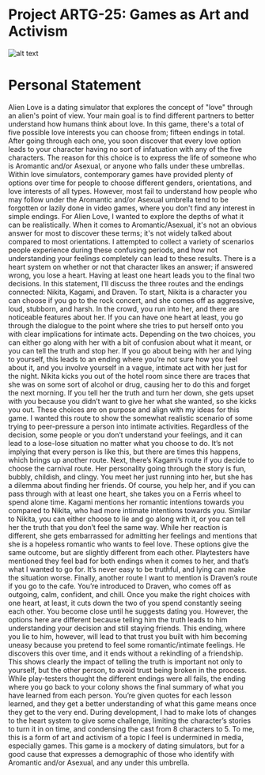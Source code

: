 # Project ARTG-25: Games as Art and Activism
![alt text](https://tasiann.github.io/new_title.PNG)

# Personal Statement
Alien Love is a dating simulator that explores the concept of "love" through an alien's point of view. Your main goal is to find different partners to better understand how humans think about love. In this game, there's a total of five possible love interests you can choose from; fifteen endings in total. After going through each one, you soon discover that every love option leads to your character having no sort of infatuation with any of the five characters. The reason for this choice is to express the life of someone who is Aromantic and/or Asexual, or anyone who falls under these umbrellas.
Within love simulators, contemporary games have provided plenty of options over time for people to choose different genders, orientations, and love interests of all types. However, most fail to understand how people who may follow under the Aromantic and/or Asexual umbrella tend to be forgotten or lazily done in video games, where you don't find any interest in simple endings. For Alien Love, I wanted to explore the depths of what it can be realistically. When it comes to Aromantic/Asexual, it's not an obvious answer for most to discover these terms; it's not widely talked about compared to most orientations. I attempted to collect a variety of scenarios people experience during these confusing periods, and how not understanding your feelings completely can lead to these results. There is a heart system on whether or not that character likes an answer; if answered wrong, you lose a heart. Having at least one heart leads you to the final two decisions. In this statement, I’ll discuss the three routes and the endings connected: Nikita, Kagami, and Draven.
To start, Nikita is a character you can choose if you go to the rock concert, and she comes off as aggressive, loud, stubborn, and harsh. In the crowd, you run into her, and there are noticeable features about her. If you can have one heart at least, you go through the dialogue to the point where she tries to put herself onto you with clear implications for intimate acts. Depending on the two choices, you can either go along with her with a bit of confusion about what it meant, or you can tell the truth and stop her. If you go about being with her and lying to yourself, this leads to an ending where you’re not sure how you feel about it, and you involve yourself in a vague, intimate act with her just for the night. Nikita kicks you out of the hotel room since there are traces that she was on some sort of alcohol or drug, causing her to do this and forget the next morning. If you tell her the truth and turn her down, she gets upset with you because you didn’t want to give her what she wanted, so she kicks you out. These choices are on purpose and align with my ideas for this game. I wanted this route to show the somewhat realistic scenario of some trying to peer-pressure a person into intimate activities. Regardless of the decision, some people or you don’t understand your feelings, and it can lead to a lose-lose situation no matter what you choose to do. It’s not implying that every person is like this, but there are times this happens, which brings up another route.
Next, there’s Kagami’s route if you decide to choose the carnival route. Her personality going through the story is fun, bubbly, childish, and clingy. You meet her just running into her, but she has a dilemma about finding her friends. Of course, you help her, and if you can pass through with at least one heart, she takes you on a Ferris wheel to spend alone time. Kagami mentions her romantic intentions towards you compared to Nikita, who had more intimate intentions towards you. Similar to Nikita, you can either choose to lie and go along with it, or you can tell her the truth that you don’t feel the same way. While her reaction is different, she gets embarrassed for admitting her feelings and mentions that she is a hopeless romantic who wants to feel love. These options give the same outcome, but are slightly different from each other. Playtesters have mentioned they feel bad for both endings when it comes to her, and that’s what I wanted to go for. It’s never easy to be truthful, and lying can make the situation worse.
Finally, another route I want to mention is Draven’s route if you go to the cafe. You’re introduced to Draven, who comes off as outgoing, calm, confident, and chill. Once you make the right choices with one heart, at least, it cuts down the two of you spend constantly seeing each other. You become close until he suggests dating you. However, the options here are different because telling him the truth leads to him understanding your decision and still staying friends. This ending, where you lie to him, however, will lead to that trust you built with him becoming uneasy because you pretend to feel some romantic/intimate feelings. He discovers this over time, and it ends without a rekindling of a friendship. This shows clearly the impact of telling the truth is important not only to yourself, but the other person, to avoid trust being broken in the process.
While play-testers thought the different endings were all fails, the ending where you go back to your colony shows the final summary of what you have learned from each person. You’re given quotes for each lesson learned, and they get a better understanding of what this game means once they get to the very end.
During development, I had to make lots of changes to the heart system to give some challenge, limiting the character’s stories to turn it in on time, and condensing the cast from 8 characters to 5. To me, this is a form of art and activism of a topic I feel is undermined in media, especially games. This game is a mockery of dating simulators, but for a good cause that expresses a demographic of those who identify with Aromantic and/or Asexual, and any under this umbrella. 
